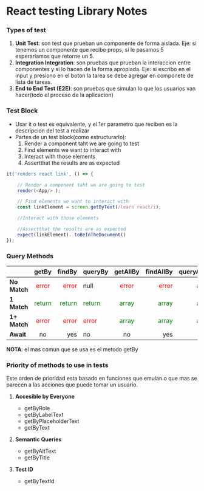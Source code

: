 # React testing Library Notes

### Types of test

1. **Unit Test**: son test que prueban un componente de forma aislada. Eje: si tenemos un componente que recibe props, si le pasamos 5 esperariamos que retorne un 5.
2. **Integration Integration**: son pruebas que prueban la interaccion entre componentes y si lo hacen de la forma apropiada. Eje: si escribo en el input y presiono en el boton la tarea se debe agregar en componete de lista de tareas.
3. **End to End Test (E2E)**: son pruebas que simulan lo que los usuarios van hacer(todo el proceso de la aplicacion)

### Test Block

* Usar it o test es equivalente, y el 1er parametro que reciben es la descripcion del test a realizar
* Partes de un test block(como estructurarlo):
    1. Render a component taht we are going to test
    2. Find elements we want to interact with
    3. Interact with those elements
    4. Assertthat the results are as expected

```javascript
it('renders react link', () => {

    // Render a component taht we are going to test
    render(<App/> );

    // Find elements we want to interact with
    const linkElement = screen.getByText(/learn react/i);

    //Interact with those elements

    //Assertthat the results are as expected
    expect(linkElement). toBeInTheDocument()
});  
```

### Query Methods

|              |                  getBy                   |                                   findBy | queryBy                                  |                getAllBy                 |                               findAllBy |                              queryAllBy |
| ------------ | :--------------------------------------: | ---------------------------------------: | ---------------------------------------- | :-------------------------------------: | --------------------------------------: | --------------------------------------: |
| **No Match** |  <span style="color: red">error</span>   |    <span style="color: red">error</span> | null                                     |  <span style="color: red">error</span>  |   <span style="color: red">error</span> | <span style="color: green">array</span> |
| **1 Match**  | <span style="color: green">return</span> | <span style="color: green">return</span> | <span style="color: green">return</span> | <span style="color: green">array</span> | <span style="color: green">array</span> | <span style="color: green">array</span> |
| **1+ Match** |  <span style="color: red">error</span>   |    <span style="color: red">error</span> | <span style="color: red">error</span>    | <span style="color: green">array</span> | <span style="color: green">array</span> | <span style="color: green">array</span> |
| **Await**    |                    no                    |                                      yes | no                                       |                   no                    |                                     yes |                                      no |

**NOTA**: el mas comun que se usa es el metodo getBy

### Priority of methods to use in tests

Este orden de prioridad esta basado en funciones que emulan o que mas se parecen a las acciones que puede tomar un usuario.

1. **Accesible by Everyone**

   * getByRole
   * getByLabelText
   * getByPlaceholderText
   * getByText
  
2. **Semantic Queries**

   * getByAltText
   * getByTitle
  
3. **Test ID**

   * getByTextId
